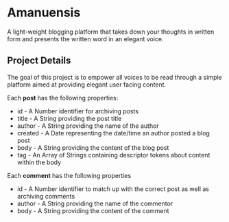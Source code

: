 Amanuensis
==========
A light-weight blogging platform that takes down your thoughts in written form and presents the written word in an elegant voice.
## Project Details
The goal of this project is to empower all voices to be read through a simple platform aimed at providing elegant user facing content.

Each __post__ has the following properties:
- id - A Number identifier for archiving posts
- title - A String providing the post title
- author - A String providing the name of the author
- created - A Date representing the date/time an author posted a blog post
- body - A String providing the content of the blog post
- tag - An Array of Strings containing descriptor tokens about content within the body

Each __comment__ has the following properties
- id - A Number identifier to match up with the correct post as well as archiving comments
- author - A String providing the name of the commentor
- body - A String providing the content of the comment
